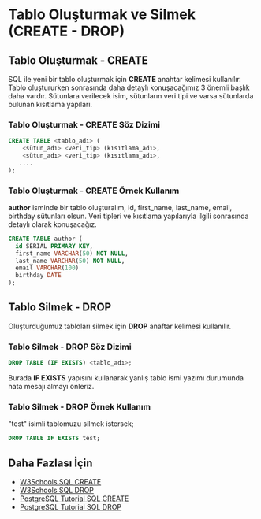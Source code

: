 Tablo Oluşturmak ve Silmek (CREATE - DROP)
======

## Tablo Oluşturmak - CREATE

SQL ile yeni bir tablo oluşturmak için **CREATE** anahtar kelimesi kullanılır. Tablo oluştururken sonrasında daha detaylı konuşacağımız 3 önemli başlık daha vardır.
Sütunlara verilecek isim, sütunların veri tipi ve varsa sütunlarda bulunan kısıtlama yapıları.

### Tablo Oluşturmak - CREATE Söz Dizimi

```SQL
CREATE TABLE <tablo_adı> (
    <sütun_adı> <veri_tip> (kısıtlama_adı>,
    <sütun_adı> <veri_tip> (kısıtlama_adı>,
   ....
);
```
### Tablo Oluşturmak - CREATE Örnek Kullanım
**author** isminde bir tablo oluşturalım, id, first_name, last_name, email, birthday sütunları olsun. Veri tipleri ve kısıtlama yapılarıyla ilgili sonrasında
detaylı olarak konuşacağız.

```SQL
CREATE TABLE author (
  id SERIAL PRIMARY KEY,
  first_name VARCHAR(50) NOT NULL,
  last_name VARCHAR(50) NOT NULL,
  email VARCHAR(100)
  birthday DATE
);
```
## Tablo Silmek - DROP
Oluşturduğumuz tabloları silmek için **DROP** anaftar kelimesi kullanılır.

### Tablo Silmek - DROP Söz Dizimi

```SQL
DROP TABLE (IF EXISTS) <tablo_adı>;
```
Burada **IF EXISTS** yapısını kullanarak yanlış tablo ismi yazımı durumunda hata mesajı almayı önleriz.

### Tablo Silmek - DROP Örnek Kullanım
"test" isimli tablomuzu silmek istersek;
```SQL
DROP TABLE IF EXISTS test;
```


## Daha Fazlası İçin
- [W3Schools SQL CREATE](https://www.w3schools.com/sql/sql_create_table.asp)
- [W3Schools SQL DROP](https://www.w3schools.com/sql/sql_drop_table.asp)
- [PostgreSQL Tutorial SQL CREATE](https://www.postgresqltutorial.com/postgresql-create-table/)
- [PostgreSQL Tutorial SQL DROP](https://www.postgresqltutorial.com/postgresql-drop-table/)



